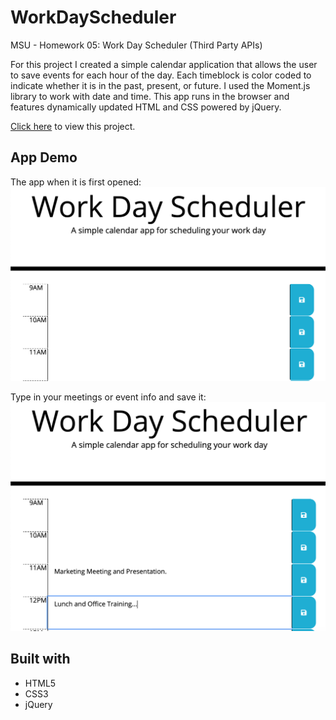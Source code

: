 # WorkDayScheduler
MSU - Homework 05: Work Day Scheduler (Third Party APIs)

For this project I created a simple calendar application that allows the user to save events for each hour of the day. Each timeblock is color coded to indicate whether it is in the past, present, or future. I used the Moment.js library to work with date and time. This app runs in the browser and features dynamically updated HTML and CSS powered by jQuery.

[Click here](https://stricklin927.github.io/WorkDayScheduler/) to view this project.

## App Demo
The app when it is first opened:
![Screenshot1](/assets/images/screenshot1.png)


Type in your meetings or event info and save it:
![Screenshot2](/assets/images/screenshot2.png)

## Built with
* HTML5
* CSS3
* jQuery